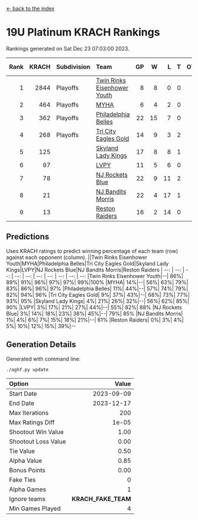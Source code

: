[<- back to the index](readme.md)
# 19U Platinum KRACH Rankings
Rankings generated on Sat Dec 23 07:03:00 2023.

Rank|KRACH|Subdivision|Team|GP|W|L|T|OTW|OTL|SoS|Exp Wins|Win Diff
---:|---:|:---|:---|---:|---:|---:|---:|---:|---:|---:|---:|---:
1|2844|Playoffs|[Twin Rinks Eisenhower Youth](https://gamesheetstats.com/seasons/3663/teams/140861/schedule)|8|8|0|0|0|0|50|8.8|-0.0
2|464|Playoffs|[MYHA](https://gamesheetstats.com/seasons/3663/teams/140863/schedule)|6|4|2|0|0|0|239|4.9|0.0
3|362|Playoffs|[Philadelphia Belles](https://gamesheetstats.com/seasons/3663/teams/140864/schedule)|22|15|7|0|0|0|551|15.9|0.0
4|268|Playoffs|[Tri City Eagles Gold](https://gamesheetstats.com/seasons/3663/teams/140869/schedule)|14|9|3|2|0|0|131|10.9|0.0
5|125||[Skyland Lady Kings](https://gamesheetstats.com/seasons/3663/teams/140865/schedule)|17|8|8|1|0|0|343|9.4|0.0
6|97||[LVPY](https://gamesheetstats.com/seasons/3663/teams/140860/schedule)|11|5|6|0|0|0|154|5.9|0.0
7|78||[NJ Rockets Blue](https://gamesheetstats.com/seasons/3663/teams/140867/schedule)|22|9|11|2|0|0|495|10.9|0.0
8|21||[NJ Bandits Morris](https://gamesheetstats.com/seasons/3663/teams/140866/schedule)|22|4|17|1|0|0|363|5.4|0.0
9|13||[Reston Raiders](https://gamesheetstats.com/seasons/3663/teams/140868/schedule)|16|2|14|0|0|0|467|2.9|0.0

## Predictions
Uses KRACH ratings to predict winning percentage of each team (row) against each opponent (column).
||Twin Rinks Eisenhower Youth|MYHA|Philadelphia Belles|Tri City Eagles Gold|Skyland Lady Kings|LVPY|NJ Rockets Blue|NJ Bandits Morris|Reston Raiders
| --: | --: | --: | --: | --: | --: | --: | --: | --: | --: 
|Twin Rinks Eisenhower Youth|--| 86%| 89%| 91%| 96%| 97%| 97%| 99%|100%
|MYHA| 14%|--| 56%| 63%| 79%| 83%| 86%| 96%| 97%
|Philadelphia Belles| 11%| 44%|--| 57%| 74%| 79%| 82%| 94%| 96%
|Tri City Eagles Gold|  9%| 37%| 43%|--| 68%| 73%| 77%| 93%| 95%
|Skyland Lady Kings|  4%| 21%| 26%| 32%|--| 56%| 62%| 85%| 90%
|LVPY|  3%| 17%| 21%| 27%| 44%|--| 55%| 82%| 88%
|NJ Rockets Blue|  3%| 14%| 18%| 23%| 38%| 45%|--| 79%| 85%
|NJ Bandits Morris|  1%|  4%|  6%|  7%| 15%| 18%| 21%|--| 61%
|Reston Raiders|  0%|  3%|  4%|  5%| 10%| 12%| 15%| 39%|--

## Generation Details

Generated with command line:
```
./aghf.py update
```

| Option | Value |
| :----- | ----: |
| Start Date | 2023-09-09 |
| End Date | 2023-12-17 |
| Max Iterations | 200 |
| Max Ratings Diff | 1e-05 |
| Shootout Win Value | 1.00 |
| Shootout Loss Value | 0.00 |
| Tie Value | 0.50 |
| Alpha Value | 0.85 |
| Bonus Points | 0.00 |
| Fake Ties | 0 |
| Alpha Games | 1 |
| Ignore teams | __KRACH_FAKE_TEAM__ |
| Min Games Played | 4 |

